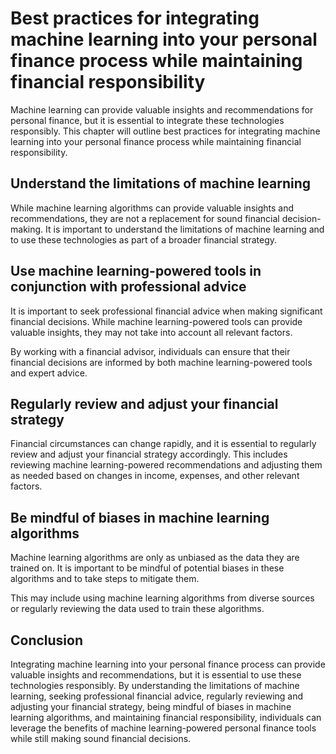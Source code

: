 Best practices for integrating machine learning into your personal finance process while maintaining financial responsibility
=================================================================================================================================================================================================================================

Machine learning can provide valuable insights and recommendations for personal finance, but it is essential to integrate these technologies responsibly. This chapter will outline best practices for integrating machine learning into your personal finance process while maintaining financial responsibility.

Understand the limitations of machine learning
----------------------------------------------

While machine learning algorithms can provide valuable insights and recommendations, they are not a replacement for sound financial decision-making. It is important to understand the limitations of machine learning and to use these technologies as part of a broader financial strategy.

Use machine learning-powered tools in conjunction with professional advice
--------------------------------------------------------------------------

It is important to seek professional financial advice when making significant financial decisions. While machine learning-powered tools can provide valuable insights, they may not take into account all relevant factors.

By working with a financial advisor, individuals can ensure that their financial decisions are informed by both machine learning-powered tools and expert advice.

Regularly review and adjust your financial strategy
---------------------------------------------------

Financial circumstances can change rapidly, and it is essential to regularly review and adjust your financial strategy accordingly. This includes reviewing machine learning-powered recommendations and adjusting them as needed based on changes in income, expenses, and other relevant factors.

Be mindful of biases in machine learning algorithms
---------------------------------------------------

Machine learning algorithms are only as unbiased as the data they are trained on. It is important to be mindful of potential biases in these algorithms and to take steps to mitigate them.

This may include using machine learning algorithms from diverse sources or regularly reviewing the data used to train these algorithms.

Conclusion
----------

Integrating machine learning into your personal finance process can provide valuable insights and recommendations, but it is essential to use these technologies responsibly. By understanding the limitations of machine learning, seeking professional financial advice, regularly reviewing and adjusting your financial strategy, being mindful of biases in machine learning algorithms, and maintaining financial responsibility, individuals can leverage the benefits of machine learning-powered personal finance tools while still making sound financial decisions.
